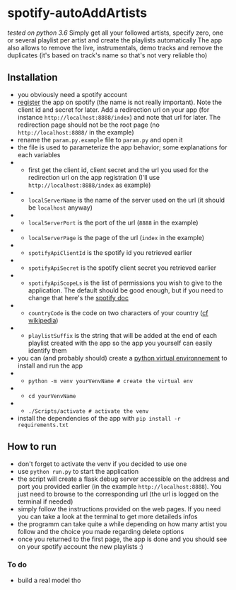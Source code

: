 # spotify-autoAddArtists

*tested on python 3.6*
Simply get all your followed artists, specify zero, one or several playlist per artist and create the playlists automatically
The app also allows to remove the live, instrumentals, demo tracks and remove the duplicates (it's based on track's name so that's not very reliable tho)

## Installation

- you obviously need a spotify account
- [register](https://developer.spotify.com/documentation/general/guides/app-settings/#register-your-app) the app on spotify (the name is not really important). Note the client id and secret for later. Add a redirection url on your app (for instance `http://localhost:8888/index`) and note that url for later. The redirection page should not be the root page (no `http://localhost:8888/` in the example)
- rename the `param.py.example` file to `param.py` and open it
- the file is used to parameterize the app behavior; some explanations for each variables
- - first get the client id, client secret and the url you used for the redirection url on the app registration (I'll use `http://localhost:8888/index` as example)
- - `localServerName` is the name of the server used on the url (it should be `localhost` anyway)
- - `localServerPort` is the port of the url (`8888` in the example)
- - `localServerPage` is the page of the url (`index` in the example)
- - `spotifyApiClientId` is the spotify id you retrieved earlier
- - `spotifyApiSecret` is the spotify client secret you retrieved earlier
- - `spotifyApiScopeLs` is the list of permissions you wish to give to the application. The default should be good enough, but if you need to change that here's the [spotify doc](https://developer.spotify.com/documentation/general/guides/authorization-guide/#list-of-scopes)
- - `countryCode` is the code on two characters of your country ([cf wikipedia](https://en.wikipedia.org/wiki/ISO_3166-1_alpha-2))
- - `playlistSuffix` is the string that will be added at the end of each playlist created with the app so the app you yourself can easily identify them
- you can (and probably should) create a [python virtual environnement](https://docs.python.org/3/library/venv.html) to install and run the app
- - `python -m venv yourVenvName # create the virtual env`
- - `cd yourVenvName`
- - `./Scripts/activate # activate the venv`
- install the dependencies of the app with `pip install -r requirements.txt`

## How to run

- don't forget to activate the venv if you decided to use one
- use `python run.py` to start the application
- the script will create a flask debug server accessible on the address and port you provided earlier (in the example `http://localhost:8888`). You just need to browse to the corresponding url (the url is logged on the terminal if needed)
- simply follow the instructions provided on the web pages. If you need you can take a look at the terminal to get more detaileds infos
- the programm can take quite a while depending on how many artist you follow and the choice you made regarding delete options
- once you returned to the first page, the app is done and you should see on your spotify account the new playlists :)

### To do

- build a real model tho
